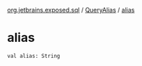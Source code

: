 [org.jetbrains.exposed.sql](../index.md) / [QueryAlias](index.md) / [alias](.)

# alias

`val alias: String`